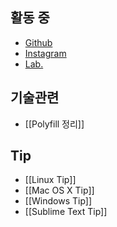## 활동 중
- [Github](http://github.com/chorr)
- [Instagram](http://instagram.com/chorr)
- [Lab.](http://lab.chorr.net)

## 기술관련
- [[Polyfill 정리]]

## Tip
- [[Linux Tip]]
- [[Mac OS X Tip]]
- [[Windows Tip]]
- [[Sublime Text Tip]]